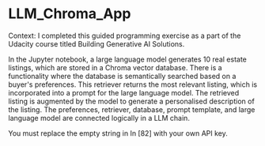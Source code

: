 # LLM_Chroma_App

Context: I completed this guided programming exercise as a part of the Udacity course titled Building Generative AI Solutions.

In the Jupyter notebook, a large language model generates 10 real estate listings, which are stored in a Chroma vector database. There is a functionality where the database is semantically searched based on a buyer's preferences. This retriever returns the most relevant listing, which is incorporated into a prompt for the large language model. The retrieved listing is augmented by the model to generate a personalised description of the listing. The preferences, retriever, database, prompt template, and large language model are connected logically in a LLM chain.

You must replace the empty string in In [82] with your own API key.
